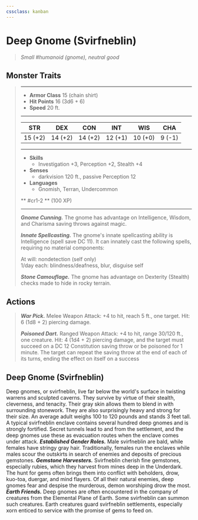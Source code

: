 ```yaml
---
cssclass: kanban
---
```


# Deep Gnome (Svirfneblin)
>*Small #humanoid (gnome), neutral good*
## Monster Traits
>___
>- **Armor Class** 15 (chain shirt)
>- **Hit Points** 16 (3d6 + 6)
>- **Speed** 20 ft.
>___
>|STR|DEX|CON|INT|WIS|CHA|
>|:---:|:---:|:---:|:---:|:---:|:---:|
>|15 (+2)|14 (+2)|14 (+2)|12 (+1)|10 (+0)|9 (-1)|
>___
>- **Skills**
>	 - Investigation +3, Perception +2, Stealth +4
>- **Senses**
>	 - darkvision 120 ft., passive Perception 12
>- **Languages**
>	 - Gnomish, Terran, Undercommon
>
> ** #cr1-2 ** (100 XP)
>___
>***Gnome Cunning.*** The gnome has advantage on Intelligence, Wisdom, and Charisma saving throws against magic.  
>
>***Innate Spellcasting.*** The gnome's innate spellcasting ability is Intelligence (spell save DC 11). It can innately cast the following spells, requiring no material components:  
>
>At will: nondetection (self only)  
>1/day each: blindness/deafness, blur, disguise self  
>
>
>***Stone Camouflage.*** The gnome has advantage on Dexterity (Stealth) checks made to hide in rocky terrain.  
>
## Actions
>***War Pick.*** Melee Weapon Attack: +4 to hit, reach 5 ft., one target. Hit: 6 (1d8 + 2) piercing damage.  
>
>***Poisoned Dart.*** Ranged Weapon Attack: +4 to hit, range 30/120 ft., one creature. Hit: 4 (1d4 + 2) piercing damage, and the target must succeed on a DC 12 Constitution saving throw or be poisoned for 1 minute. The target can repeat the saving throw at the end of each of its turns, ending the effect on itself on a success
## Deep Gnome (Svirfneblin)
Deep gnomes, or svirfneblin, live far below the world's surface in twisting warrens and sculpted caverns. They survive by virtue of their stealth, cleverness, and tenacity. Their gray skin allows them to blend in with surrounding stonework. They are also surprisingly heavy and strong for their size. An average adult weighs 100 to 120 pounds and stands 3 feet tall.
A typical svirfneblin enclave contains several hundred deep gnomes and is strongly fortified. Secret tunnels lead to and from the settlement, and the deep gnomes use these as evacuation routes when the enclave comes under attack.
***Established Gender Roles.*** Male svirfneblin are bald, while females have stringy gray hair. Traditionally, females run the enclaves while males scour the outskirts in search of enemies and deposits of precious gemstones.
***Gemstone Harvesters.*** Svirfneblin cherish fine gemstones, especially rubies, which they harvest from mines deep in the Underdark. The hunt for gems often brings them into conflict with beholders, drow, kuo-toa, duergar, and mind flayers. Of all their natural enemies, deep gnomes fear and despise the murderous, demon worshiping drow the most.
***Earth Friends.*** Deep gnomes are often encountered in the company of creatures from the Elemental Plane of Earth. Some svirfneblin can summon such creatures. Earth creatures guard svirfneblin settlements, especially xorn enticed to service with the promise of gems to feed on.